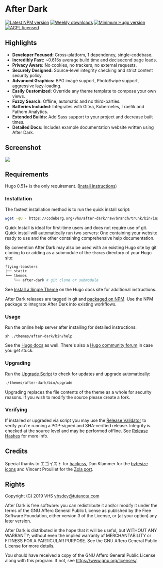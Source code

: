 # After Dark

[![Latest NPM version](https://flat.badgen.net/npm/v/after-dark)](https://www.npmjs.com/after-dark)
[![Weekly downloads](https://flat.badgen.net/npm/dw/after-dark)](https://www.npmjs.com/after-dark)
[![Minimum Hugo version](https://flat.badgen.net/badge/hugo/>=0.51/FF4088)](https://gohugo.io)
[![AGPL licensed](https://img.shields.io/npm/l/after-dark.svg?style=flat-square&longCache=true)](https://codeberg.org/vhs/after-dark/src/branch/trunk/COPYING)

## Highlights

- **Developer Focused:** Cross-platform, 1 dependency, single-codebase.
- **Incredibly Fast:** ~0.615s average build time and decisecond page loads.
- **Privacy Aware:** No cookies, no trackers, no external requests.
- **Securely Designed:** Source-level integrity checking and strict content security policy.
- **Advanced Graphics:** BPG image support, PhotoSwipe support, aggressive lazy-loading.
- **Easily Customized:** Override any theme template to compose your own views.
- **Fuzzy Search:** Offline, automatic and no third-parties.
- **Batteries Included**: Integrates with Gitea, Kubernetes, Traefik and Fathom Analytics.
- **Extended Builds:** Add Sass support to your project and decrease built times.
- **Detailed Docs:** Includes example documentation website written using After Dark.

## Screenshot

[![](https://codeberg.org/vhs/after-dark/raw/branch/trunk/docs/static/images/screenshots/after-dark-v6.15.0-homepage-fs8.png)](https://codeberg.org/vhs/after-dark)

## Requirements

Hugo 0.51+ is the only requirement. ([Install instructions](https://gohugo.io/getting-started/installing/))

### Installation

The fastest installation method is to run the quick install script:

```sh
wget -qO - https://codeberg.org/vhs/after-dark/raw/branch/trunk/bin/install | sh
```

Quick Install is ideal for first-time users and does not require use of git. Quick install will automatically run two servers: One containing your website ready to use and the other containing comprehensive help documentation.

By convention After Dark may also be used with an existing Hugo site by git cloning to or adding as a submodule of the `themes` directory of your Hugo site:

```sh
flying-toasters
├── static
└── themes
    └── after-dark # git clone or submodule
```

See [Install a Single Theme](https://gohugo.io/themes/installing-and-using-themes/#install-a-single-theme) on the Hugo docs site for additional instructions.

After Dark releases are tagged in git and [packaged on NPM](https://www.npmjs.com/package/after-dark). Use the NPM package to integrate After Dark into existing workflows.

### Usage

Run the online help server after installing for detailed instructions:

```
sh ./themes/after-dark/bin/help
```

See the [Hugo docs](https://gohugo.io/documentation/) as well. There's also a [Hugo community forum](https://discourse.gohugo.io/) in case you get stuck.

### Upgrading

Run the [Upgrade Script](https://vhs.codeberg.page/after-dark/feature/upgrade-script/) to check for updates and upgrade automatically:

```sh
./themes/after-dark/bin/upgrade
```

Upgrading replaces the file contents of the theme as a whole for security reasons. If you wish to modify the source please create a fork.

### Verifying

If installed or upgraded via script you may use the [Release Validator](https://vhs.codeberg.page/after-dark/validate/) to verify you're running a PGP-signed and SHA-verified release. Integrity is checked at the source level and may be performed offline. See [Release Hashes](https://vhs.codeberg.page/after-dark/feature/release-hashes/) for more info.

## Credits

Special thanks to エゴイスト for [hackcss](https://codeberg.org/vhs/mirrors/hack), Dan Klammer for the [bytesize icons](https://codeberg.org/vhs/mirrors/bytesize-icons) and Vincent Prouillet for the [Zola port](https://www.getzola.org/themes/after-dark/).

## Rights

Copyright (C) 2019  VHS <vhsdev@tutanota.com>

After Dark is free software: you can redistribute it and/or modify
it under the terms of the GNU Affero General Public License as published
by the Free Software Foundation, either version 3 of the License, or
(at your option) any later version.

After Dark is distributed in the hope that it will be useful,
but WITHOUT ANY WARRANTY; without even the implied warranty of
MERCHANTABILITY or FITNESS FOR A PARTICULAR PURPOSE.  See the
GNU Affero General Public License for more details.

You should have received a copy of the GNU Affero General Public License
along with this program.  If not, see <https://www.gnu.org/licenses/>.
